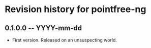 # Revision history for pointfree-ng

## 0.1.0.0 -- YYYY-mm-dd

* First version. Released on an unsuspecting world.
